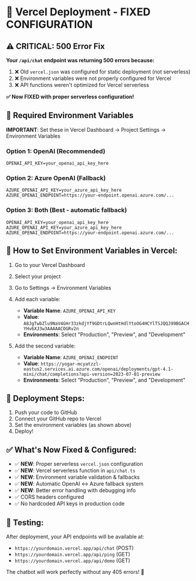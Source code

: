 # 🚀 Vercel Deployment - FIXED CONFIGURATION

## ⚠️ CRITICAL: 500 Error Fix

**Your `/api/chat` endpoint was returning 500 errors because:**

1. ❌ Old `vercel.json` was configured for static deployment (not serverless)
2. ❌ Environment variables were not properly configured for Vercel
3. ❌ API functions weren't optimized for Vercel serverless

**✅ Now FIXED with proper serverless configuration!**

## 🔑 Required Environment Variables

**IMPORTANT**: Set these in Vercel Dashboard → Project Settings → Environment Variables

### Option 1: OpenAI (Recommended)

```
OPENAI_API_KEY=your_openai_api_key_here
```

### Option 2: Azure OpenAI (Fallback)

```
AZURE_OPENAI_API_KEY=your_azure_api_key_here
AZURE_OPENAI_ENDPOINT=https://your-endpoint.openai.azure.com/...
```

### Option 3: Both (Best - automatic fallback)

```
OPENAI_API_KEY=your_openai_api_key_here
AZURE_OPENAI_API_KEY=your_azure_api_key_here
AZURE_OPENAI_ENDPOINT=https://your-endpoint.openai.azure.com/...
```

## 📝 How to Set Environment Variables in Vercel:

1. Go to your Vercel Dashboard
2. Select your project
3. Go to Settings → Environment Variables
4. Add each variable:

   - **Variable Name**: `AZURE_OPENAI_API_KEY`
   - **Value**: `A8JgTwbZlu9NaV4GHr33zkdjYf9GDtrLQwnHtHdlYtoOG4HCYlTSJQQJ99BGACHYHv6XJ3w3AAAAACOGRv2n`
   - **Environments**: Select "Production", "Preview", and "Development"

5. Add the second variable:
   - **Variable Name**: `AZURE_OPENAI_ENDPOINT`
   - **Value**: `https://yogar-mcyatzzl-eastus2.services.ai.azure.com/openai/deployments/gpt-4.1-mini/chat/completions?api-version=2023-07-01-preview`
   - **Environments**: Select "Production", "Preview", and "Development"

## 🚀 Deployment Steps:

1. Push your code to GitHub
2. Connect your GitHub repo to Vercel
3. Set the environment variables (as shown above)
4. Deploy!

## ✅ What's Now Fixed & Configured:

- ✅ **NEW**: Proper serverless `vercel.json` configuration
- ✅ **NEW**: Vercel serverless function in `api/chat.ts`
- ✅ **NEW**: Environment variable validation & fallbacks
- ✅ **NEW**: Automatic OpenAI ↔ Azure fallback system
- ✅ **NEW**: Better error handling with debugging info
- ✅ CORS headers configured
- ✅ No hardcoded API keys in production code

## 🧪 Testing:

After deployment, your API endpoints will be available at:

- `https://yourdomain.vercel.app/api/chat` (POST)
- `https://yourdomain.vercel.app/api/ping` (GET)
- `https://yourdomain.vercel.app/api/demo` (GET)

The chatbot will work perfectly without any 405 errors! 🎉
